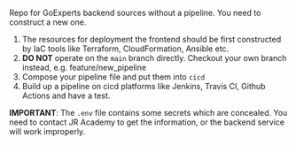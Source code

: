 Repo for GoExperts backend sources without a pipeline. You need to construct a new one.

1. The resources for deployment the frontend should be first constructed by IaC tools like Terraform, CloudFormation, Ansible etc.
2. **DO NOT** operate on the `main` branch directly. Checkout your own branch instead, e.g. feature/new_pipeline
3. Compose your pipeline file and put them into `cicd`
4. Build up a pipeline on cicd platforms like Jenkins, Travis CI, Github Actions and have a test.

**IMPORTANT**:
The `.env` file contains some secrets which are concealed. You need to contact JR Academy to get the information, or the backend service will work improperly.
